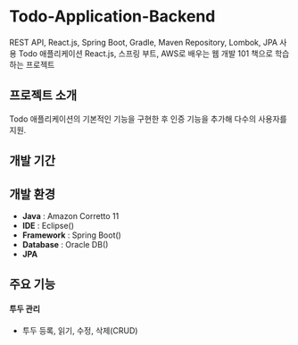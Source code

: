 # Todo-Application-Backend
REST API, React.js, Spring Boot, Gradle, Maven Repository, Lombok, JPA 사용 Todo 애플리케이션
React.js, 스프링 부트, AWS로 배우는 웹 개발 101 책으로 학습하는 프로젝트

## 프로젝트 소개
Todo 애플리케이션의 기본적인 기능을 구현한 후 인증 기능을 추가해 다수의 사용자를 지원.
<br>

## 개발 기간


## 개발 환경
- **Java** : Amazon Corretto 11
- **IDE** : Eclipse()
- **Framework** : Spring Boot()
- **Database** : Oracle DB()
- **JPA**

## 주요 기능
#### 투두 관리
- 투두 등록, 읽기, 수정, 삭제(CRUD)
